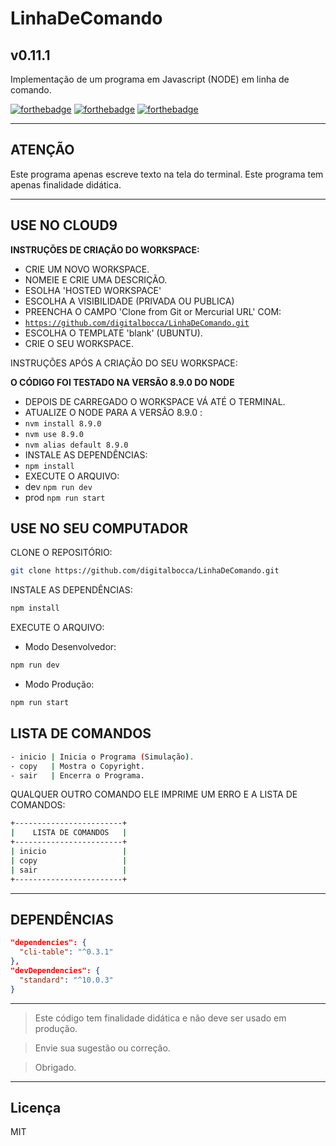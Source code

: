 # LinhaDeComando #
## v0.11.1 ##

Implementação de um programa em Javascript (NODE) em linha de comando.

[![forthebadge](http://forthebadge.com/images/badges/uses-badges.svg)](http://forthebadge.com)
[![forthebadge](http://forthebadge.com/images/badges/contains-technical-debt.svg)](http://forthebadge.com)
[![forthebadge](http://forthebadge.com/images/badges/built-by-developers.svg)](http://forthebadge.com)

---

## ATENÇÃO ##

Este programa apenas escreve texto na tela do terminal.
Este programa tem apenas finalidade didática.

---

## USE NO CLOUD9 ##

**INSTRUÇÕES DE CRIAÇÃO DO WORKSPACE:**

- CRIE UM NOVO WORKSPACE.
- NOMEIE E CRIE UMA DESCRIÇÃO.
- ESOLHA 'HOSTED WORKSPACE'
- ESCOLHA A VISIBILIDADE (PRIVADA OU PUBLICA)
- PREENCHA O CAMPO 'Clone from Git or Mercurial URL' COM:
- <code>https://github.com/digitalbocca/LinhaDeComando.git</code>
- ESCOLHA O TEMPLATE 'blank' (UBUNTU).
- CRIE O SEU WORKSPACE.

INSTRUÇÕES APÓS A CRIAÇÃO DO SEU WORKSPACE:

**O CÓDIGO FOI TESTADO NA VERSÃO 8.9.0 DO NODE**

- DEPOIS DE CARREGADO O WORKSPACE VÁ ATÉ O TERMINAL.
- ATUALIZE O NODE PARA A VERSÃO 8.9.0 :
- <code>nvm install 8.9.0</code>
- <code>nvm use 8.9.0</code>
- <code>nvm alias default 8.9.0</code>
- INSTALE AS DEPENDÊNCIAS:
- <code>npm install</code>
- EXECUTE O ARQUIVO:
- dev <code>npm run dev</code>
- prod <code>npm run start</code>

## USE NO SEU COMPUTADOR ##

CLONE O REPOSITÓRIO:

```bash
git clone https://github.com/digitalbocca/LinhaDeComando.git
```

INSTALE AS DEPENDÊNCIAS:

```bash
npm install
```

EXECUTE O ARQUIVO:

- Modo Desenvolvedor:

```bash
npm run dev
```

- Modo Produção:

```bash
npm run start
```

## LISTA DE COMANDOS ##

```bash
- inicio | Inicia o Programa (Simulação).
- copy   | Mostra o Copyright.
- sair   | Encerra o Programa.
```

QUALQUER OUTRO COMANDO ELE IMPRIME UM ERRO E A LISTA DE COMANDOS:

```bash
+------------------------+
|    LISTA DE COMANDOS   |
+------------------------+
| inicio                 |
| copy                   |
| sair                   |
+------------------------+
```

---

## DEPENDÊNCIAS ##

```json
"dependencies": {
  "cli-table": "^0.3.1"
},
"devDependencies": {
  "standard": "^10.0.3"
}
```

---

> Este código tem finalidade didática e não deve ser usado em produção.

> Envie sua sugestão ou correção.

> Obrigado.

---

## Licença ##

MIT